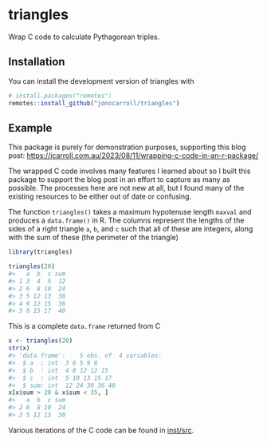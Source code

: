 
<!-- README.md is generated from README.Rmd. Please edit that file -->

# triangles

<!-- badges: start -->
<!-- badges: end -->

Wrap C code to calculate Pythagorean triples.

## Installation

You can install the development version of triangles with

``` r
# install.packages("remotes")
remotes::install_github("jonocarroll/triangles")
```

## Example

This package is purely for demonstration purposes, supporting this blog
post:
<https://jcarroll.com.au/2023/08/11/wrapping-c-code-in-an-r-package/>

The wrapped C code involves many features I learned about so I built
this package to support the blog post in an effort to capture as many as
possible. The processes here are not new at all, but I found many of the
existing resources to be either out of date or confusing.

The function `triangles()` takes a maximum hypotenuse length `maxval`
and produces a `data.frame()` in R. The columns represent the lengths of
the sides of a right triangle `a`, `b`, and `c` such that all of these
are integers, along with the sum of these (the perimeter of the
triangle)

``` r
library(triangles)

triangles(20)
#>   a  b  c sum
#> 1 3  4  5  12
#> 2 6  8 10  24
#> 3 5 12 13  30
#> 4 9 12 15  36
#> 5 8 15 17  40
```

This is a complete `data.frame` returned from C

``` r
x <- triangles(20)
str(x)
#> 'data.frame':    5 obs. of  4 variables:
#>  $ a  : int  3 6 5 9 8
#>  $ b  : int  4 8 12 12 15
#>  $ c  : int  5 10 13 15 17
#>  $ sum: int  12 24 30 36 40
x[x$sum > 20 & x$sum < 35, ]
#>   a  b  c sum
#> 2 6  8 10  24
#> 3 5 12 13  30
```

Various iterations of the C code can be found in [inst/src](inst/src).
